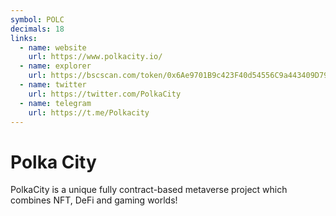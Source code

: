 ```yaml
---
symbol: POLC
decimals: 18
links:
  - name: website
    url: https://www.polkacity.io/
  - name: explorer
    url: https://bscscan.com/token/0x6Ae9701B9c423F40d54556C9a443409D79cE170a
  - name: twitter
    url: https://twitter.com/PolkaCity
  - name: telegram
    url: https://t.me/Polkacity
---
```


# Polka City

PolkaCity is a unique fully contract-based metaverse project which combines NFT, DeFi and gaming worlds!
